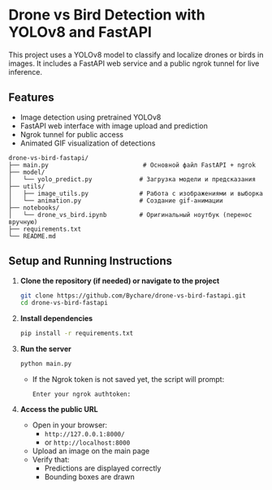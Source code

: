 # Drone vs Bird Detection with YOLOv8 and FastAPI

This project uses a YOLOv8 model to classify and localize drones or birds in images. It includes a FastAPI web service and a public ngrok tunnel for live inference.

## Features

- Image detection using pretrained YOLOv8
- FastAPI web interface with image upload and prediction
- Ngrok tunnel for public access
- Animated GIF visualization of detections

```
drone-vs-bird-fastapi/
├── main.py                          # Основной файл FastAPI + ngrok
├── model/
│   └── yolo_predict.py             # Загрузка модели и предсказания
├── utils/
│   ├── image_utils.py              # Работа с изображениями и выборка
│   └── animation.py                # Создание gif-анимации
├── notebooks/
│   └── drone_vs_bird.ipynb         # Оригинальный ноутбук (перенос вручную)
├── requirements.txt
└── README.md
```

## Setup and Running Instructions  

1. **Clone the repository (if needed) or navigate to the project**  
   ```bash
   git clone https://github.com/Bychare/drone-vs-bird-fastapi.git  
   cd drone-vs-bird-fastapi  
   ```  

2. **Install dependencies**  
   ```bash
   pip install -r requirements.txt  
   ```  

3. **Run the server**  
   ```bash
   python main.py  
   ```  
   - If the Ngrok token is not saved yet, the script will prompt:  
     ```
     Enter your ngrok authtoken:
     ```  

4. **Access the public URL**  
   - Open in your browser:  
     - `http://127.0.0.1:8000/`  
     - or `http://localhost:8000`  
   - Upload an image on the main page  
   - Verify that:  
     - Predictions are displayed correctly  
     - Bounding boxes are drawn  
